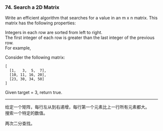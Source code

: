 ### 74. Search a 2D Matrix

Write an efficient algorithm that searches for a value in an m x n matrix. This matrix has the following properties:

Integers in each row are sorted from left to right.    
The first integer of each row is greater than the last integer of the previous row.    
For example,    

Consider the following matrix:

	[  
	  [1,   3,  5,  7],  
	  [10, 11, 16, 20],   
	  [23, 30, 34, 50]   
	]

Given target = 3, return true.

* * *

给定一个矩阵，每行左从到右递增，每行第一个元素比上一行所有元素都大。   
搜索一个特定的数值。   

两次二分查找。    

